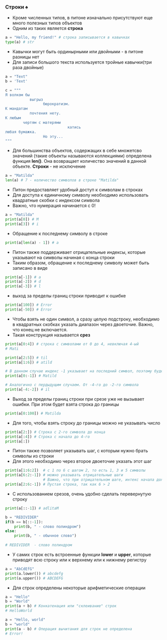 ### Строки :spades:

* Кроме численных типов, в питоне изначально присутствуют еще много полезных типов объектов
* Одним из таких является __строка__

```python
a = "Hello, my friend!" # строка записывается в кавычках
type(a) # str
```
* Кавычки могут быть ординырными или двойными - в питоне разницы нет
* Для записи большого текста используется тройные кавычки(три раза двойные)
```python
a = "Text"
b = 'Text' 

c = """
Я волком бы
           выгрыз
                 бюрократизм.
К мандатам
           почтения нету.
К любым
        чертям с матерями
                            катись
любая бумажка.
                 Но эту...
""" 
```

* Для большинства объектов, содержащих в себе множетсво значений (такие объекты называются коллекциями) определена функция __len()__. Она возвращает количество значений в данной объекте. __Строки__ - не исключение

```python
a = "Matilda"
len(a) # 7 - количество символов в строке "Matilda"
```

* Питон предоставляет удобный доступ к символам в строках
* Для доступа к единичному символу необходимо использовать квадратные скобки с индексом символа
* Важно, что нумерация начинается с 0!

```python
a = "Matilda"
print(a[0]) # M
print(a[3]) # i
```

* Обращение к последнему символу в строке
```python
print(a[len(a) - 1]) # a
```

* Питон также поддерживает отрицательные индексы, которые указывают на символы начиная с конца строки
* Таким образом, обращение к последнему символу может быть записано в виде
```python
print(a[-1]) # a
print(a[-2]) # d
print(a[-3]) # l
```

* выход за пределы границ строки приводит к ошибке
```python
print(a[100]) # Error
print(a[-50]) # Error
```

* Чтобы взять не один символ, а сразу целую подстроку, необходимо в квадратных скобках указать диапазон через двоеточие. Важно, что конец не включается.
* Такая конструкция называется __срез__
```python
print(a[0:4]) # строка с символами от 0 до 4, невключая 4-ый
# Mati
```

```python
print(a[2:5]) # til
print(a[1:6]) # atild

# В данном случае индекс -1 указывает на последний символ, поэтому будет взята вся строка кроме последнего символа
print(a[0:-1]) # Matild

# Аналогично с пердыдущим случаем. От -4-го до -2-го символа
print(a[-4:-2]) # il
```

*  Выход за пределы границ строки при срезе уже не вызывает ошибки. При этом будет взята строка до границы
```python
print(a[0:100]) # Matilda
```
* Для того, чтобы взять строку до границы можно не указывать число

```python
print(a[2:]) # Строка с 2-го символа до конца
print(a[:4]) # Строка с начала до 4-го
print(a[:])
```

* Питон также позволяет указывать шаг, с которым нужно брать символы из строки
* Для этого необходимо через второе двоеточие указать этот шаг

```python
print(a[1:6:2])  # с 1 по 6 с шагом 2, то есть 1, 3 и 5 символы
print(a[6:2:-1]) # можно указывать отрицательные шаги
                 # Важно, что при отрицательном шаге, интекс начала должен быть больше индекса конца
print(a[2:6:-1]) # Пустая строка, так как 6 > 2
```

* С использованием срезов, очень удобно сделать перевернутую строку
```python
print(a[::-1]) # adlitaM
```

```python
b = "REDIVIDER"
if(b == b[::-1]):
    print(b, " - слово полиндром")
else:
    print(b, " - обычное слово")
    
# REDIVIDER  - слово полиндром
```

* У самих строк есть встроенные функции __lower__ и __upper__, которые приводят всю строку или к верхнему или к нижнему регистру

```python
a = "AbCdEfG"
print(a.lower()) # abcdefg
print(a.upper()) # ABCDEFG
```

* Для строк определены некоторые арифметические операции

```python
a = "Hello"
b = "World"
print(a + b) # Конкатенация или "склеивание" строк
# HelloWorld
```

```python
a = "Hello, world"
b = "world"
print(a - b) # Операция вычитания для строк не определена
# Error!
```
